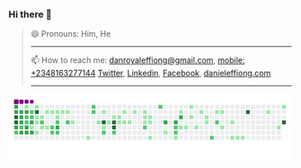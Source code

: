 ### Hi there 👋

> 😄 Pronouns: Him, He
> ____________________________
> 📫 How to reach me: [danroyaleffiong@gmail.com](mailto"danroyaleffiong@gmail.com), [mobile: +2348163277144](tel:+2348163277144) [Twitter](https://bit.ly/daniel-effiong-twitter), [Linkedin](https://bit.ly/daniel-effiong-linkedin), [Facebook](https://facebook.com/danroyal.effiong.7), [danieleffiong.com](https://danieleffiong.com (temporarily unavailable at the moment))
> ____________________________


![snake gif](https://github.com/danroyal001/danroyal001/blob/output/github-contribution-grid-snake.gif)

<!--
**Danroyal001/Danroyal001** is a ✨ _special_ ✨ repository because its `README.md` (this file) appears on your GitHub profile.

Here are some ideas to get you started:

- 🔭 I’m currently working on ...
- 🌱 I’m currently learning ...
- 👯 I’m looking to collaborate on ...
- 🤔 I’m looking for help with ...
- 💬 Ask me about ...

- ⚡ Fun fact: ...
-->
